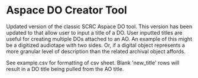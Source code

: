# Aspace DO Creator Tool
Updated version of the classic SCRC Aspace DO tool. This version has been updated to that allow user to input a title of a DO. User inputted titles are useful for creating multiple DOs attached to an AO. An example of this might be a digitized audiotape with two sides. Or, if a digital object represents a more granular level of description than the related archival object affords.

See example.csv for formatting of csv sheet. Blank 'new_title' rows will result in a DO title being pulled from the AO title.